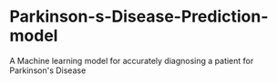 # Parkinson-s-Disease-Prediction-model
A Machine learning model for accurately diagnosing a patient for Parkinson's Disease
